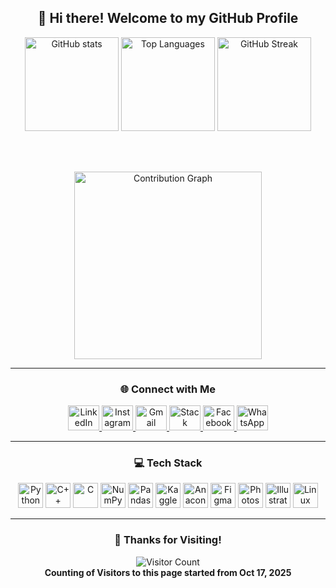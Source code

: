<div align="center">

## 👋 Hi there! Welcome to my GitHub Profile  

<!-- GitHub Stats -->
<!-- Fixed GitHub Stats (forces cache refresh + total commits) -->
<img src="https://github-readme-stats.vercel.app/api?username=sheikh-talha01&show_icons=true&include_all_commits=true&count_private=true&theme=nightowl&hide_border=false&cache_seconds=86400" height="150" alt="GitHub stats" />

<!-- Fixed Top Languages (includes recent repos + cache refresh) -->
<img src="https://github-readme-stats.vercel.app/api/top-langs/?username=sheikh-talha01&layout=compact&langs_count=8&theme=nightowl&hide_border=false&cache_seconds=86400" height="150" alt="Top Languages" />
<img src="https://streak-stats.demolab.com?user=sheikh-talha01&theme=nightowl&hide_border=false" height="150" alt="GitHub Streak" />

<br><br>

<!-- Contribution Graph -->
<img src="https://github-readme-activity-graph.vercel.app/graph?username=sheikh-talha01&bg_color=0d1117&color=9cf&line=58a6ff&point=ffffff&area=true&hide_border=false&theme=nightowl" height="300" alt="Contribution Graph" />

</div>

---

<div align="center">

### 🌐 Connect with Me  

<a href="https://www.linkedin.com/in/talha-sheikh-a7734b185/" target="_blank">
  <img src="https://raw.githubusercontent.com/maurodesouza/profile-readme-generator/master/src/assets/icons/social/linkedin/default.svg" width="50" height="40" alt="LinkedIn" />
</a>
<a href="https://www.instagram.com/talha_sheikh____/" target="_blank">
  <img src="https://raw.githubusercontent.com/maurodesouza/profile-readme-generator/master/src/assets/icons/social/instagram/default.svg" width="50" height="40" alt="Instagram" />
</a>
<a href="mailto:talhasheikh5257@gmail.com" target="_blank">
  <img src="https://raw.githubusercontent.com/maurodesouza/profile-readme-generator/master/src/assets/icons/social/gmail/default.svg" width="50" height="40" alt="Gmail" />
</a>
<a href="https://stackoverflow.com/users/26425811/talha-sheikh" target="_blank">
  <img src="https://raw.githubusercontent.com/maurodesouza/profile-readme-generator/master/src/assets/icons/social/stackoverflow/default.svg" width="50" height="40" alt="Stack Overflow" />
</a>
<a href="https://www.facebook.com/talha.sheikh.562114" target="_blank">
  <img src="https://raw.githubusercontent.com/maurodesouza/profile-readme-generator/master/src/assets/icons/social/facebook/default.svg" width="50" height="40" alt="Facebook" />
</a>
<a href="https://wa.me/923140558091" target="_blank">
  <img src="https://raw.githubusercontent.com/maurodesouza/profile-readme-generator/master/src/assets/icons/social/whatsapp/default.svg" width="50" height="40" alt="WhatsApp" />
</a>

</div>

---

<div align="center">

### 💻 Tech Stack  

<img src="https://cdn.jsdelivr.net/gh/devicons/devicon/icons/python/python-original.svg" height="40" alt="Python" />
<img src="https://cdn.jsdelivr.net/gh/devicons/devicon/icons/cplusplus/cplusplus-original.svg" height="40" alt="C++" />
<img src="https://cdn.jsdelivr.net/gh/devicons/devicon/icons/c/c-original.svg" height="40" alt="C" />
<img src="https://cdn.jsdelivr.net/gh/devicons/devicon/icons/numpy/numpy-original.svg" height="40" alt="NumPy" />
<img src="https://cdn.jsdelivr.net/gh/devicons/devicon/icons/pandas/pandas-original.svg" height="40" alt="Pandas" />
<img src="https://cdn.jsdelivr.net/gh/devicons/devicon/icons/kaggle/kaggle-original.svg" height="40" alt="Kaggle" />
<img src="https://cdn.jsdelivr.net/gh/devicons/devicon/icons/anaconda/anaconda-original.svg" height="40" alt="Anaconda" />
<img src="https://cdn.jsdelivr.net/gh/devicons/devicon/icons/figma/figma-original.svg" height="40" alt="Figma" />
<img src="https://cdn.jsdelivr.net/gh/devicons/devicon/icons/photoshop/photoshop-plain.svg" height="40" alt="Photoshop" />
<img src="https://cdn.jsdelivr.net/gh/devicons/devicon/icons/illustrator/illustrator-plain.svg" height="40" alt="Illustrator" />
<img src="https://cdn.jsdelivr.net/gh/devicons/devicon/icons/linux/linux-original.svg" height="40" alt="Linux" />

</div>

---

<div align="center">

### 🖤 Thanks for Visiting!

<img src="https://hits.sh/github.com/sheikh-talha01.svg?label=Visitors&color=blue&logo=github" alt="Visitor Count" />
<br>
<b>Counting of Visitors to this page started from Oct 17, 2025</b>

</div>
